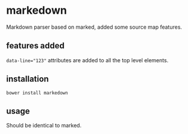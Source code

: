 # markedown

Markdown parser based on marked, added some source map features.


## features added

`data-line="123"` attributes are added to all the top level elements.


## installation

`bower install markedown`


## usage

Should be identical to marked.
